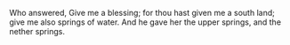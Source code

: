 Who answered, Give me a blessing; for thou hast given me a south land; give me also springs of water. And he gave her the upper springs, and the nether springs.
